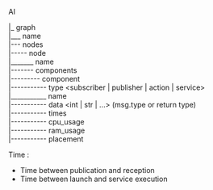 AI

|_ graph<br>
|___ name<br>
|--- nodes<br>
|----- node<br>
|_______ name<br>
|------- components<br>
|--------- component<br>
|----------- type <subscriber | publisher | action | service><br>
|___________ name<br>
|----------- data <int | str | ...> (msg.type or return type)<br>
|----------- times <look after><br>
|----------- cpu_usage<br>
|----------- ram_usage<br>
|----------- placement<br>

Time :

- Time between publication and reception
- Time between launch and service execution
